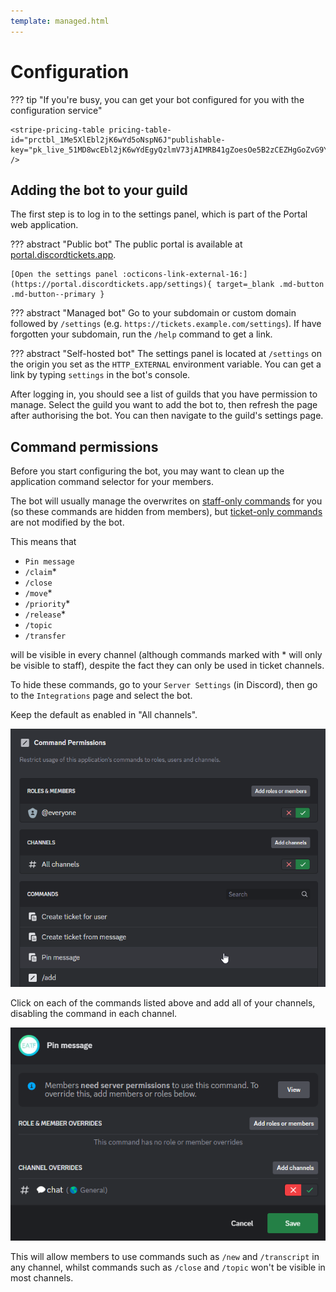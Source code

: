 ```yaml
---
template: managed.html
---
```


# Configuration

??? tip "If you're busy, you can get your bot configured for you with the configuration service"

	<stripe-pricing-table pricing-table-id="prctbl_1Me5XlEbl2jK6wYd5oNspN6J"publishable-key="pk_live_51MD8wcEbl2jK6wYdEgyQzlmV73jAIMRB41gZoesOe5B2zCEZHgGoZvG9YIxfX7TxPePre6szwFfIWJOLF4uWmILU00NoUviGyK" />

<!-- --8<-- "includes/features.md" -->

## Adding the bot to your guild

The first step is to log in to the settings panel, which is part of the Portal web application.

??? abstract "Public bot"
    The public portal is available at [portal.discordtickets.app](https://portal.discordtickets.app/settings).

    [Open the settings panel :octicons-link-external-16:](https://portal.discordtickets.app/settings){ target=_blank .md-button .md-button--primary }

??? abstract "Managed bot"
    Go to your subdomain or custom domain followed by `/settings` (e.g. `https://tickets.example.com/settings`).
    If have forgotten your subdomain, run the `/help` command to get a link.

??? abstract "Self-hosted bot"
    The settings panel is located at `/settings` on the origin you set as the `HTTP_EXTERNAL` environment variable.
    You can get a link by typing `settings` in the bot's console.

After logging in, you should see a list of guilds that you have permission to manage.
Select the guild you want to add the bot to, then refresh the page after authorising the bot.
You can then navigate to the guild's settings page.

## Command permissions

Before you start configuring the bot, you may want to clean up the application command selector for your members.

The bot will usually manage the overwrites on [staff-only commands](../features/commands.md) for you (so these commands are hidden from members),
but [ticket-only commands](../features/commands.md) are not modified by the bot.

This means that

- `Pin message`
- `/claim`*
- `/close`
- `/move`*
- `/priority`*
- `/release`*
- `/topic`
- `/transfer`

will be visible in every channel (although commands marked with * will only be visible to staff), despite the fact they can only be used in ticket channels.

To hide these commands, go to your `Server Settings` (in Discord), then go to the `Integrations` page and select the bot.

Keep the default as enabled in "All channels".

![Screenshot](../img/configuration-commands.png)

Click on each of the commands listed above and add all of your channels, disabling the command in each channel.

![Screenshot](../img/configuration-commands-overwrites.png)

This will allow members to use commands such as `/new` and `/transcript` in any channel,
whilst commands such as `/close` and `/topic` won't be visible in most channels.
